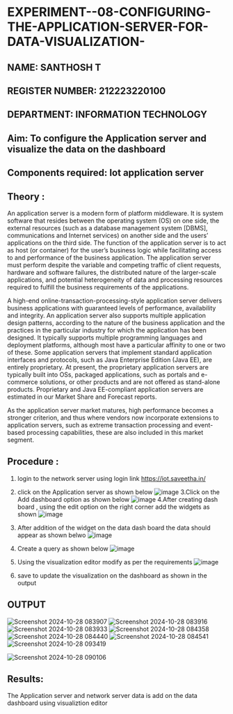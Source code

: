 # EXPERIMENT--08-CONFIGURING-THE-APPLICATION-SERVER-FOR-DATA-VISUALIZATION-
## NAME: SANTHOSH T
## REGISTER NUMBER: 212223220100
## DEPARTMENT: INFORMATION TECHNOLOGY

## Aim: To  configure  the Application server and visualize the data on the dashboard 
## Components required: Iot application server 
## Theory :
 An application server is a modern form of platform middleware. It is system software that resides between the operating system (OS) on one side, the external resources (such as a database management system [DBMS], communications and Internet services) on another side and the users’ applications on the third side. The function of the application server is to act as host (or container) for the user’s business logic while facilitating access to and performance of the business application. The application server must perform despite the variable and competing traffic of client requests, hardware and software failures, the distributed nature of the larger-scale applications, and potential heterogeneity of data and processing resources required to fulfill the business requirements of the applications.

A high-end online-transaction-processing-style application server delivers business applications with guaranteed levels of performance, availability and integrity. An application server also supports multiple application design patterns, according to the nature of the business application and the practices in the particular industry for which the application has been designed. It typically supports multiple programming languages and deployment platforms, although most have a particular affinity to one or two of these. Some application servers that implement standard application interfaces and protocols, such as Java Enterprise Edition (Java EE), are entirely proprietary. At present, the proprietary application servers are typically built into OSs, packaged applications, such as portals and e-commerce solutions, or other products and are not offered as stand-alone products. Proprietary and Java EE-compliant application servers are estimated in our Market Share and Forecast reports.

As the application server market matures, high performance becomes a stronger criterion, and thus where vendors now incorporate extensions to application servers, such as extreme transaction processing and event-based processing capabilities, these are also included in this market segment.
## Procedure :

 1. login to the network server using login link  https://iot.saveetha.in/
 2.  click on the Application server as shown below 
 ![image](https://github.com/vasanthkumarch/EXPERIMENT-07-CONFIGURING-NETWORK-SERVER-FOR-CONNECTING-GATEWAY-AND-END-NODE-/assets/36288975/47c2e08d-6598-4437-8b07-f213d6f3b8ac)
 3.Click on the Add dashboard option as shown below 
 ![image](https://github.com/vasanthkumarch/EXPERIMENT--08-CONFIGURING-THE-APPLICATION-SERVER-FOR-DATA-VISUALIZATION-/assets/36288975/8006c218-4cfd-48b8-b0f1-34fd29f0a181)
 4.After creating dash board , using the edit option on the right corner  add the widgets as shown 
 ![image](https://github.com/vasanthkumarch/EXPERIMENT--08-CONFIGURING-THE-APPLICATION-SERVER-FOR-DATA-VISUALIZATION-/assets/36288975/16621142-3281-4164-9927-65bf4e1ea13d)

5. After addition of the widget on the data dash board the data should appear as shown belwo 
 ![image](https://github.com/vasanthkumarch/EXPERIMENT--08-CONFIGURING-THE-APPLICATION-SERVER-FOR-DATA-VISUALIZATION-/assets/36288975/f9f02c5b-ae17-436f-be3a-17c5e66d63a0)
6. Create a query as shown below 
 ![image](https://github.com/vasanthkumarch/EXPERIMENT--08-CONFIGURING-THE-APPLICATION-SERVER-FOR-DATA-VISUALIZATION-/assets/36288975/ceead64a-e6a1-403d-864e-2526f8b39930)
7. Using the visualization editor modify as per the requirements 
 ![image](https://github.com/vasanthkumarch/EXPERIMENT--08-CONFIGURING-THE-APPLICATION-SERVER-FOR-DATA-VISUALIZATION-/assets/36288975/4becc339-c77e-4568-9b79-aeaed3734169)
8. save to update the visualization on the dashboard as shown in the output 


## OUTPUT 
 
![Screenshot 2024-10-28 083907](https://github.com/user-attachments/assets/db4b6b56-7063-4f60-9c87-7804c37d873c)
![Screenshot 2024-10-28 083916](https://github.com/user-attachments/assets/8271a81b-0a4c-4f39-a691-b938181bb6a5)
![Screenshot 2024-10-28 083933](https://github.com/user-attachments/assets/d4eecd63-a1ad-4cc2-9c64-28cd8678c217)
![Screenshot 2024-10-28 084358](https://github.com/user-attachments/assets/6a3f9430-fd24-443c-806a-c828f271a4f8)
![Screenshot 2024-10-28 084440](https://github.com/user-attachments/assets/0efdd341-1e72-4732-98b6-2f0c88e50258)
![Screenshot 2024-10-28 084541](https://github.com/user-attachments/assets/2201f6b9-80ac-46bf-97b5-5180fb436595)
![Screenshot 2024-10-28 093419](https://github.com/user-attachments/assets/db18c0c8-20a0-4e55-9790-eab062ae5d94)

![Screenshot 2024-10-28 090106](https://github.com/user-attachments/assets/a9b5e0e4-ef58-44b6-9056-1ec9689b5914)



## Results: 

  The Application  server and network server data is add on the data dashboard using visualiztion editor 
